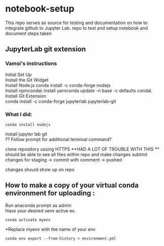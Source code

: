 # notebook-setup
This repo serves as source for testing and documentation on how to integrate github to Jupyter Lab.
repo to test and setup notebook and document steps taken



## JupyterLab git extension

### Vamsi's instructions
Initial Set Up\
Install the Git Widget\
Install Node.js conda install -c conda-forge nodejs\
Install npmconda\ 
install yarnconda update -n base -c defaults conda\ 
Install Git Extension\
conda install -c conda-forge jupyterlab jupyterlab-git


### What I did:
```
conda install nodejs
```
install jupyter lab git\
?? Follow prompt for additional terminal command?

clone repository ussing HTTPS
**HAD A LOT OF TROUBLE WITH THIS **
should be able to see all files within repo and make changes
subtmit changes for staging -> commit with comment -> pushed

changes should show up on repo 


## How to make a copy of your virtual conda environment for uploading :
Run anaconda prompt as admin\
Have your desired venv active ex.
```
conda activate myenv
```
*Replace myenv with the name of your env
```
conda env export --from-history > environment.yml
```





